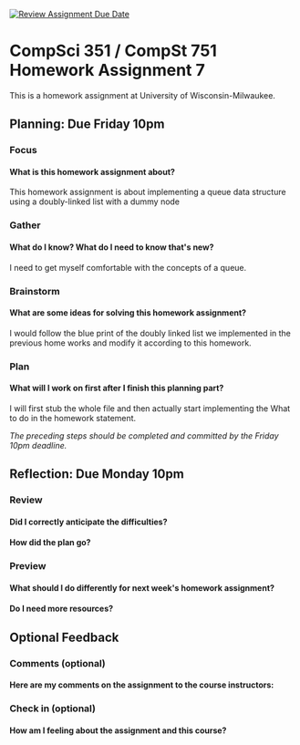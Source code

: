 [![Review Assignment Due Date](https://classroom.github.com/assets/deadline-readme-button-24ddc0f5d75046c5622901739e7c5dd533143b0c8e959d652212380cedb1ea36.svg)](https://classroom.github.com/a/PLCdS2oZ)
# CompSci 351 / CompSt 751 Homework Assignment 7

This is a homework assignment at University of Wisconsin-Milwaukee.

## Planning: Due Friday 10pm

### Focus

#### What is this homework assignment about?
This homework assignment is about implementing a queue data structure using a doubly-linked list with a dummy node

### Gather

#### What do I know?  What do I need to know that's new?
I need to get myself comfortable with the concepts of a queue. 

### Brainstorm

#### What are some ideas for solving this homework assignment?
I would follow the blue print of the doubly linked list we implemented in the previous home works and modify it according to this homework.

### Plan

#### What will I work on first after I finish this planning part?
I will first stub the whole file and then actually start implementing the What to do in the homework statement. 

*The preceding steps should be completed and committed by the
Friday 10pm deadline.*

## Reflection: Due Monday 10pm

### Review

#### Did I correctly anticipate the difficulties?

#### How did the plan go?

### Preview

#### What should I do differently for next week's homework assignment?

#### Do I need more resources?

## Optional Feedback

### Comments (optional)

#### Here are my comments on the assignment to the course instructors:

### Check in (optional)

#### How am I feeling about the assignment and this course?
